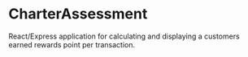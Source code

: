 # CharterAssessment
React/Express application for calculating and displaying a customers earned rewards point per transaction.
